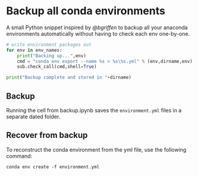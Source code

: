 # Backup all conda environments

A small Python snippet inspired by _@bgriffen_ to backup all your anaconda environments automatically without having to check each env one-by-one.

```Python
# write environment packages out
for env in env_names:
    print("Backing up...",env)
    cmd = "conda env export --name %s > %s\%s.yml" % (env,dirname,env)
    sub.check_call(cmd,shell=True)

print("Backup complete and stored in "+dirname)
```
## Backup

Running the cell from backup.ipynb saves the `environment.yml` files in a separate dated folder.

## Recover from backup
To reconstruct the conda environment from the yml file, use the following command:
```
conda env create -f environment.yml
```